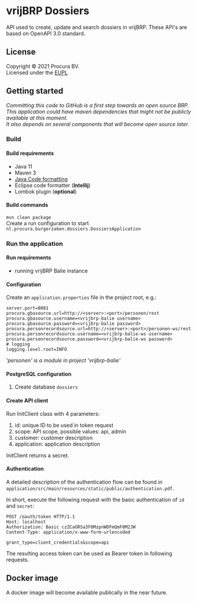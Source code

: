 # vrijBRP Dossiers

API used to create, update and search dossiers in vrijBRP.
These API's are based on OpenAPI 3.0 standard.

## License
Copyright &copy; 2021 Procura BV. \
Licensed under the [EUPL](https://github.com/vrijBRP/vrijBRP/blob/master/LICENSE.md)

## Getting started
_Committing this code to GitHub is a first step towards an open source BRP._ \
_This application could have maven dependencies that might not be publicly available at this moment._\
_It also depends on several components that will become open source later._

### Build

#### Build requirements
- Java 11
- Maven 3
- [Java Code formatting](https://github.com/vrijBRP/vrijBRP/blob/master/CONTRIBUTING.md)
- Eclipse code formatter (**Intellij**)
- Lombok plugin (**optional**)

#### Build commands
`mvn clean package` \
Create a run configuration to start `nl.procura.burgerzaken.dossiers.DossiersApplication`

### Run the application

#### Run requirements
- running vrijBRP Balie instance

#### Configuration
Create an `application.properties` file in the project root, e.g.:
```properties
server.port=8081
procura.gbasource.url=http://<server>:<port>/personen/rest
procura.gbasource.username=<vrijbrp-balie username>
procura.gbasource.password=<vrijbrp-balie password>
procura.personrecordsource.url=http://<server>:<port>/personen-ws/rest
procura.personrecordsource.username=<vrijbrp-balie-ws username>
procura.personrecordsource.password=<vrijbrp-balie-ws password>
# logging
logging.level.root=INFO
```

*'personen' is a module in project 'vrijbrp-balie'*

#### PostgreSQL configuration
1. Create database `dossiers`

#### Create API client
Run InitClient class with 4 parameters:
1. id: unique ID to be used in token request
2. scope: API scope, possible values: api, admin
3. customer: customer description
4. application: application description

InitClient returns a secret.

#### Authentication
A detailed description of the authentication flow can be found in `application/src/main/resources/static/public/authentication.pdf`.

In short, execute the following request with the basic authentication of `id` and `secret`:
```http request
POST /oauth/token HTTP/1.1
Host: localhost
Authorization: Basic czZCaGRSa3F0MzpnWDFmQmF0M2JW
Content-Type: application/x-www-form-urlencoded

grant_type=client_credentials&scope=api
```

The resulting access token can be used as Bearer token in following requests.

## Docker image
A docker image will become available publically in the near future.
